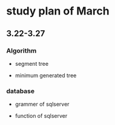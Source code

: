 # study plan of March

## 3.22-3.27

### Algorithm

* segment tree

* minimum generated tree

### database

* grammer of sqlserver

* function of sqlserver
